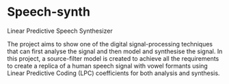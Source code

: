 # Speech-synth
Linear Predictive Speech Synthesizer 

The project aims to show one of the digital signal-processing techniques that can first analyse the signal and then model and synthesise the signal. In this project, a source-filter model is created to achieve all the requirements to create a replica of a human speech signal with vowel formants using Linear Predictive Coding (LPC) coefficients for both analysis and synthesis.
